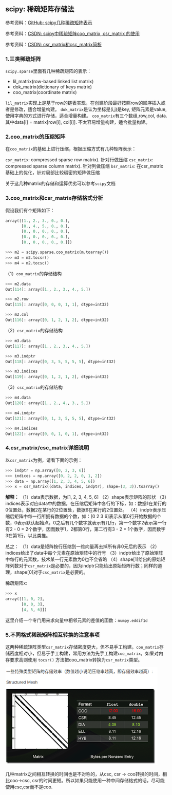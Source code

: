 ## scipy: 稀疏矩阵存储法

参考资料：[GitHub: scipy几种稀疏矩阵表示](https://dirtysalt.github.io/html/types-of-scipy-sparse-matrix.html)

参考资料：[CSDN: scipy中稀疏矩阵coo_matrix, csr_matrix 的使用](https://blog.csdn.net/OOC_ZC/article/details/79605702)

参考资料：[CSDN: csr_matrix和csc_matrix简析](https://blog.csdn.net/sinat_33741547/article/details/79878547)

### 1.三类稀疏矩阵

`scipy.sparse`里面有几种稀疏矩阵的表示：

* lil_matrix(row-based linked list matrix)
* dok_matrix(dictionary of keys matrix)
* coo_matrix(coordinate matrix)

`lil_matrix`实现上是基于row的链表实现，在创建阶段最好按照row的顺序插入或者是修改，适合增量构建。 
`dok_matrix`是认为坐标是(i,j)是key, 矩阵元素是value, 使用字典的方式进行存储，适合增量构建。 
`coo_matrix`有三个数组,row,col, data. 其中data[i] = matrix[row[i], col[i]]. 不太容易增量构建，适合批量构建。

### 2.coo_matrix的压缩矩阵

在`coo_matrix`的基础上进行压缩，根据压缩方式有几种矩阵表示：

`csr_matrix`: compressed sparse row matrix). 针对行做压缩
`csc_matrix`: compressed sparse column matrix). 针对列做压缩
`bsr_matrix`: 在csr_matrix基础上的优化，针对局部比较稠密的矩阵做压缩

关于这几种matrix的存储和运算优劣可以参考`scipy`文档

### 3.coo_matrix和csr_matrix存储格式分析

假设我们有个矩阵如下：

```python
array([[1., 2., 3., 0., 0.],
       [0., 4., 5., 0., 0.],
       [0., 0., 0., 0., 0.],
       [0., 0., 0., 0., 0.],
       [0., 0., 0., 0., 0.]])
```

```python
>>> m2 = scipy.sparse.coo_matrix(m.toarray())
>>> m3 = m2.tocsr()
>>> m4 = m2.tocsc()
```

（1）`coo_matrix`的存储结构

```python
>>> m2.data
Out[114]: array([1., 2., 3., 4., 5.])
```

```python
>>> m2.row
Out[115]: array([0, 0, 0, 1, 1], dtype=int32)
```

```python
>>> m2.col
Out[116]: array([0, 1, 2, 1, 2], dtype=int32)
```

（2）`csr_matrix`的存储结构

```python
>>> m3.data
Out[117]: array([1., 2., 3., 4., 5.])
```

```python
>>> m3.indptr
Out[118]: array([0, 3, 5, 5, 5, 5], dtype=int32)
```

```python
>>> m3.indices
Out[119]: array([0, 1, 2, 1, 2], dtype=int32)
```

（3）`csc_matrix`的存储结构

```python
>>> m4.data
Out[120]: array([1., 2., 4., 3., 5.])
```

```python
>>> m4.indptr
Out[121]: array([0, 1, 3, 5, 5, 5], dtype=int32)
```

```python
>>> m4.indices
Out[122]: array([0, 0, 1, 0, 1], dtype=int32)
```

### 4.csr_matrix/csc_matrix详细说明

以`csr_matrix`为例，请看下面的示例：

```python
>>> indptr = np.array([0, 2, 3, 6])
>>> indices = np.array([0, 2, 2, 0, 1, 2])
>>> data = np.array([1, 2, 3, 4, 5, 6])
>>> x = csr_matrix((data, indices, indptr), shape=(3, 3)).toarray()
```

**解释：**
（1）data表示数据，为[1, 2, 3, 4, 5, 6]
（2）shape表示矩阵的形状
（3）indices表示对应data中的数据，在压缩后矩阵中各行的下标，如：数据1在某行的0位置处，数据2在某行的2位置处，数据6在某行的2位置处。
（4）indptr表示压缩后矩阵中每一行所拥有数据的个数，如：[0 2 3 6]表示从第0行开始数据的个数，0表示默认起始点，0之后有几个数字就表示有几行，第一个数字2表示第一行有2 - 0 = 2个数字，因而数字1，2都第0行，第二行有3 - 2 = 1个数字，因而数字3在第1行，以此类推。

总之：
（1）data是矩阵按行压缩到一维向量再去掉所有非0元后的表示
（2）indices给出了data中每个元素在原始矩阵中的行号
（3）indptr给出了原始矩阵中每行的元素数，技术某一行元素数为0也不会省略
（4）shape[1]给出的原始矩阵列数对于`csr_matrix`是必要的，因为indptr只能给出原始矩阵行数；同样的道理，shape[0]对于`csc_matrix`是必要的。

稀疏矩阵x:

```python
>>> x
array([[1, 0, 2],
       [0, 0, 3],
       [4, 5, 6]])
```

这里介绍一个专门用来求向量中相邻元素的差值的函数：`numpy.eddif1d`

### 5.不同格式稀疏矩阵相互转换的注意事项

这两种稀疏矩阵类型`csr_matrix`存储密度更大，但不易手工构建。`coo_matrix`存储密度相对小，但易于手工构建，常用方法为先手工构建`coo_matrix`，如果对内存要求高则使用 `tocsr()` 方法把coo_matrix转换为`csr_matrix`类型。

![](/assets/python036_01.png)

几种matrix之间相互转换的时间也是不对称的，从csc, csr -> coo转换的时间，相比coo->csc, csr的时间更短。所以如果只能使用一种中间存储格式的话，尽可能使用csc,csr而不是coo.